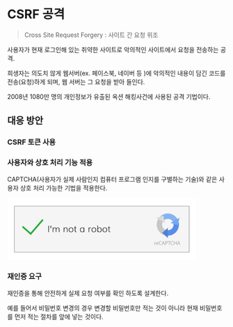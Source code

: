 # CSRF 공격

> Cross Site Request Forgery : 사이트 간 요청 위조

사용자가 현재 로그인해 있는 취약한 사이트로 악의적인 사이트에서 요청을 전송하는 공격.

희생자는 의도치 않게 웹서버(ex. 페이스북, 네이버 등 )에 악의적인 내용이 담긴 코드를 전송(요청)하게 되며, 웹 서버는 그 요청을 받아 들인다.



2008년 1080만 명의 개인정보가 유출된 옥션 해킹사건에 사용된 공격 기법이다.

## 대응 방안

### CSRF 토큰 사용



### 사용자와 상호 처리 기능 적용

CAPTCHA(사용자가 실제 사람인지 컴퓨터 프로그램 인지를 구별하는 기술)와 같은 사용자 상호 처리 가능한 기법을 적용한다.

![img](./img/img6.png)

### 재인증 요구

재인증을 통해 안전하게 실제 요청 여부를 확인 하도록 설계한다.

예를 들어서 비밀번호 변경의 경우 변경할 비밀번호만 적는 것이 아니라 현재 비밀번호를 먼저 적는 절차를 앞에 넣는 것이다.